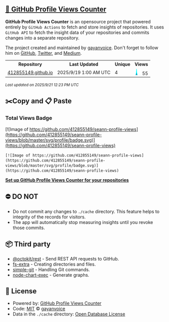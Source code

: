 ## [🚀 GitHub Profile Views Counter](https://github.com/gayanvoice/github-profile-views-counter)
**GitHub Profile Views Counter** is an opensource project that powered entirely by  `GitHub Actions` to fetch and store insights of repositories.
It uses `GitHub API` to fetch the insight data of your repositories and commits changes into a separate repository.

The project created and maintained by [gayanvoice](https://github.com/gayanvoice). Don't forget to follow him on [GitHub](https://github.com/gayanvoice), [Twitter](https://twitter.com/gayanvoice), and [Medium](https://gayanvoice.medium.com/).

<table>
	<tr>
		<th>
			Repository
		</th>
		<th>
			Last Updated
		</th>
		<th>
			Unique
		</th>
		<th>
			Views
		</th>
	</tr>
	<tr>
		<td>
			<a href="https://github.com/412855149/seann-profile-views/tree/master/readme/977206944/week.md">
				412855149.github.io
			</a>
		</td>
		<td>
			2025/9/19 1:00 AM UTC
		</td>
		<td>
			4
		</td>
		<td>
			<img alt="Response time graph" src="https://github.com/412855149/seann-profile-views/raw/master/graph/977206944/small/week.png" height="20"> 55
		</td>
	</tr>
</table>

<small><i>Last updated on 2025/9/21 12:23 PM UTC</i></small>

## ✂️Copy and 📋 Paste
### Total Views Badge
[![Image of https://github.com/412855149/seann-profile-views](https://github.com/412855149/seann-profile-views/blob/master/svg/profile/badge.svg)](https://github.com/412855149/seann-profile-views)

```readme
[![Image of https://github.com/412855149/seann-profile-views](https://github.com/412855149/seann-profile-views/blob/master/svg/profile/badge.svg)](https://github.com/412855149/seann-profile-views)
```
[**Set up GitHub Profile Views Counter for your repositories**](https://github.com/gayanvoice/github-profile-views-counter)
## ⛔ DO NOT
- Do not commit any changes to `./cache` directory. This feature helps to integrity of the records for visitors.
- The app will automatically stop measuring insights until you revoke those commits.
## 📦 Third party

- [@octokit/rest](https://www.npmjs.com/package/@octokit/rest) - Send REST API requests to GitHub.
- [fs-extra](https://www.npmjs.com/package/fs-extra) - Creating directories and files.
- [simple-git](https://www.npmjs.com/package/simple-git) - Handling Git commands.
- [node-chart-exec](https://www.npmjs.com/package/node-chart-exec) - Generate graphs.
## 📄 License
- Powered by: [GitHub Profile Views Counter](https://github.com/gayanvoice/github-profile-views-counter)
- Code: [MIT](./LICENSE) © [gayanvoice](https://github.com/gayanvoice)
- Data in the `./cache` directory: [Open Database License](https://opendatacommons.org/licenses/odbl/1-0/)
